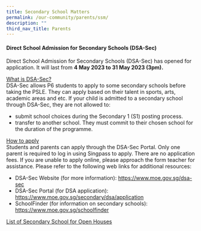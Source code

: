 ```yaml
---
title: Secondary School Matters
permalink: /our-community/parents/ssm/
description: ""
third_nav_title: Parents
---
```

#### Direct School Admission for Secondary Schools (DSA-Sec)

Direct School Admission for Secondary Schools (DSA-Sec) has opened for application. It will last from **4 May 2023 to 31 May 2023 (3pm).**

<u>What is DSA-Sec?</u><br>
DSA-Sec allows P6 students to apply to some secondary schools before taking the PSLE. They can apply based on their talent in sports, arts, academic areas and etc. If your child is admitted to a secondary school through DSA-Sec, they are not allowed to:

* submit school choices during the Secondary 1 (S1) posting process.
* transfer to another school. They must commit to their chosen school for the duration of the programme.


<u>How to apply</u><br>
Students and parents can apply through the DSA-Sec Portal. Only one parent is required to log in using Singpass to apply. There are no application fees. If you are unable to apply online, please approach the form teacher for assistance.
Please refer to the following web links for additional resources:
*	DSA-Sec Website (for more information): https://www.moe.gov.sg/dsa-sec 
*	DSA-Sec Portal (for DSA application): https://www.moe.gov.sg/secondary/dsa/application  
*	SchoolFinder (for information on secondary schools):  https://www.moe.gov.sg/schoolfinder

[List of Secondary School for Open Houses](/files/list%20of%20secondary%20school%20open%20houses.pdf)